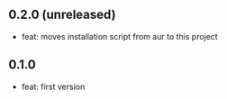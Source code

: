 ## 0.2.0 (unreleased)

- feat: moves installation script from aur to this project

## 0.1.0

- feat: first version
